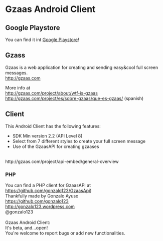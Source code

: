 # Gzaas Android Client

## Google Playstore

You can find it int [Google Playstore](https://play.google.com/store/apps/details?id=com.gzaas.android)!

## Gzass

Gzaas is a web application for creating and sending easy&cool full screen messages.<br>
http://gzaas.com

More info at<br>
http://gzaas.com/project/about/wtf-is-gzaas<br>
http://gzaas.com/project/es/sobre-gzaas/que-es-gzaas/ (spanish)<br>

## Client

This Android Client has the following features:
* SDK Min version 2.2 (API Level 8)
* Select from 7 different styles to create your full screen message
* Use of the GzaasAPI for creating gzaases
<br>
http://gzaas.com/project/api-embed/general-overview

### PHP

You can find a PHP client for GzaasAPI at https://github.com/gonzalo123/GzaasApi)<br>
Thankfully made by Gonzalo Ayuso<br>
https://github.com/gonzalo123<br>
http://gonzalo123.wordpress.com<br>
@gonzalo123<br>
<br>
Gzaas Android Client:<br>
It's beta, and...open!<br>
You're welcome to report bugs or add new functionalities.<br>
